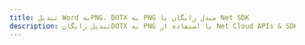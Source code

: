 ---title: تبدیل Word بهPNG، DOTX به PNG مبدل رایگان یا Net SDKdescription: تبدیل رایگانDOTX به PNG با استفاده از Net Cloud APIs & SDK. همچنین اسناد Microsoft Word و OpenOffice را در Cloud ایجاد، ویرایش و رندر کنید.---